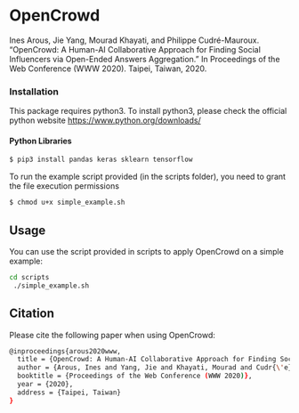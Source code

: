 # OpenCrowd
Ines Arous, Jie Yang, Mourad Khayati, and Philippe Cudré-Mauroux. “OpenCrowd: A Human-AI Collaborative Approach for Finding Social Influencers via Open-Ended Answers Aggregation.” In Proceedings of the Web Conference (WWW 2020). Taipei, Taiwan, 2020.

### Installation
This package requires python3. To install python3, please check the official python website
https://www.python.org/downloads/

#### Python Libraries

``` bash
$ pip3 install pandas keras sklearn tensorflow
```
To run the example script provided (in the scripts folder), you need to grant the file execution permissions

``` bash
$ chmod u+x simple_example.sh
```

## Usage
You can use the script provided in scripts to apply OpenCrowd on a simple example:
``` bash
cd scripts
 ./simple_example.sh
```

## Citation
Please cite the following paper when using OpenCrowd:
``` bash
@inproceedings{arous2020www,
  title = {OpenCrowd: A Human-AI Collaborative Approach for Finding Social Influencers via Open-Ended Answers Aggregation},
  author = {Arous, Ines and Yang, Jie and Khayati, Mourad and Cudr{\'e}-Mauroux, Philippe},
  booktitle = {Proceedings of the Web Conference (WWW 2020)},
  year = {2020},
  address = {Taipei, Taiwan}
}
```
